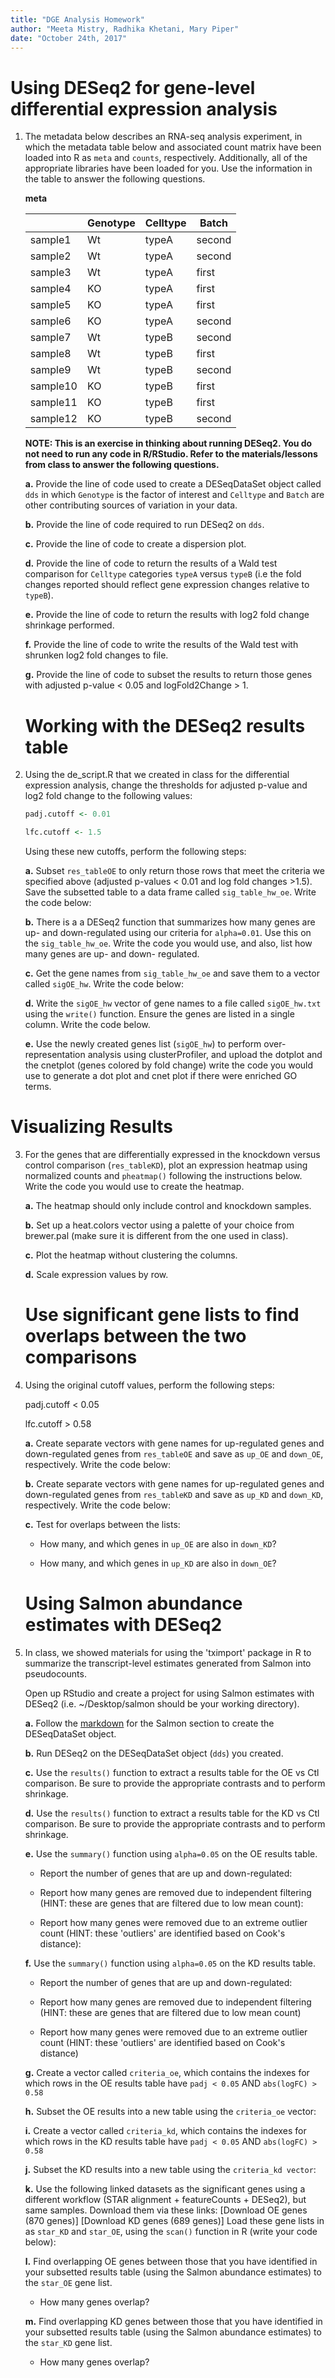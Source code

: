 ```yaml
---
title: "DGE Analysis Homework"
author: "Meeta Mistry, Radhika Khetani, Mary Piper"
date: "October 24th, 2017"
---
```


# Using DESeq2 for gene-level differential expression analysis

1.  The metadata below describes an RNA-seq analysis experiment, in which the metadata table below and associated count matrix have been loaded into R as `meta` and `counts`, respectively. Additionally, all of the appropriate libraries have been loaded for you. Use the information in the table to answer the following questions.  

	**meta**
	
	| |Genotype	|Celltype	|Batch|
	| ------ | ------- | -------- | --- |
	|sample1	|Wt	|typeA	|second |
	|sample2	|Wt	|typeA	|second|
	|sample3	|Wt	|typeA	|first|
	|sample4	|KO	|typeA	|first|
	|sample5	|KO	|typeA	|first|
	|sample6	|KO	|typeA	|second|
	|sample7	|Wt	|typeB	|second|
	|sample8	|Wt	|typeB	|first|
	|sample9	|Wt	|typeB	|second|
	|sample10	|KO	|typeB	|first|
	|sample11	|KO	|typeB	|first|
	|sample12	|KO	|typeB	|second|


	**NOTE: This is an exercise in thinking about running DESeq2. You do not need to run any code in R/RStudio. Refer to the materials/lessons from class to answer the following questions.**

	**a.** Provide the line of code used to create a DESeqDataSet object called `dds` in which `Genotype` is the factor of interest and `Celltype` and `Batch` are other contributing sources of variation in your data.

	**b.** Provide the line of code required to run DESeq2 on `dds`.

	**c.** Provide the line of code to create a dispersion plot.

	**d.** Provide the line of code to return the results of a Wald test comparison for `Celltype` categories `typeA` versus `typeB` (i.e the fold changes reported should reflect gene expression changes relative to `typeB`).
	 
	**e.** Provide the line of code to return the results with log2 fold change shrinkage performed.

	**f.** Provide the line of code to write the results of the Wald test with shrunken log2 fold changes to file.

	**g.** Provide the line of code to subset the results to return those genes with adjusted p-value < 0.05 and logFold2Change > 1.

	# Working with the DESeq2 results table
2.  Using the de_script.R that we created in class for the differential expression analysis, change the thresholds for adjusted p-value and log2 fold change to the following values:
 
	```r
	padj.cutoff <- 0.01
	
	lfc.cutoff <- 1.5
	```
	
	Using these new cutoffs, perform the following steps:

	**a.** Subset `res_tableOE` to only return those rows that meet the criteria we specified above (adjusted p-values < 0.01 and log fold changes >1.5). Save the subsetted table to a data frame called `sig_table_hw_oe`. Write the code below:

	**b.** There is a a DESeq2 function that summarizes how many genes are up- and down-regulated using our criteria for `alpha=0.01`. Use this on the `sig_table_hw_oe`. Write the code you would use, and also, list how many genes are up- and down- regulated.

	**c.** Get the gene names from `sig_table_hw_oe` and save them to a vector called `sigOE_hw`. Write the code below:

	**d.** Write the `sigOE_hw` vector of gene names to a file called `sigOE_hw.txt` using the `write()` function. Ensure the genes are listed in a single column. Write the code below.

	**e.** Use the newly created genes list (`sigOE_hw`) to perform over-representation analysis using clusterProfiler, and upload the dotplot and the cnetplot (genes colored by fold change) write the code you would use to generate a dot plot and cnet plot if there were enriched GO terms. 
	 
 # Visualizing Results

3. For the genes that are differentially expressed in the knockdown versus control comparison (`res_tableKD`), plot an expression heatmap using normalized counts and `pheatmap()` following the instructions below. Write the code you would use to create the heatmap.

	**a.** The heatmap should only include control and knockdown samples. 

	**b.** Set up a heat.colors vector using a palette of your choice from brewer.pal (make sure it is different from the one used in class).

	**c.** Plot the heatmap without clustering the columns. 

	**d.** Scale expression values by row.

	# Use significant gene lists to find overlaps between the two comparisons 

4. Using the original cutoff values, perform the following steps:

	padj.cutoff < 0.05

	lfc.cutoff > 0.58

	**a.** Create separate vectors with gene names for up-regulated genes and down-regulated genes from `res_tableOE` and save as `up_OE` and `down_OE`, respectively. Write the code below:

	**b.** Create separate vectors with gene names for up-regulated genes and down-regulated genes from `res_tableKD` and save as `up_KD` and `down_KD`, respectively. Write the code below:

	**c.** Test for overlaps between the lists:
	
	- How many, and which genes in `up_OE` are also in `down_KD`?
	
	- How many, and which genes in `up_KD` are also in `down_OE`?

	# Using Salmon abundance estimates with DESeq2
	
5. In class, we showed materials for using the 'tximport' package in R to summarize the transcript-level estimates generated from Salmon into pseudocounts. 

	Open up RStudio and create a project for using Salmon estimates with DESeq2 (i.e.  ~/Desktop/salmon should be your working directory). 
	
	**a.** Follow the [markdown](https://github.com/hbctraining/Intro-to-rnaseq-hpc-orchestra/blob/master/lessons/DE_analysis.md#differential-expression-analysis-using-pseudocounts) for the Salmon section to create the DESeqDataSet object. 
	
	**b.** Run DESeq2 on the DESeqDataSet object (`dds`) you created.

	**c.** Use the `results()` function to extract a results table for the OE vs Ctl comparison. Be sure to provide the appropriate contrasts and to perform shrinkage.

	**d.** Use the `results()` function to extract a results table for the KD vs Ctl comparison. Be sure to provide the appropriate contrasts and to perform shrinkage.

	**e.** Use the `summary()` function using `alpha=0.05` on the OE results table. 

	- Report the number of genes that are up and down-regulated:

	- Report how many genes are removed due to independent filtering (HINT: these are genes that are filtered due to low mean count):

	- Report how many genes were removed due to an extreme outlier count (HINT: these 'outliers' are identified based on Cook's distance):


	**f.** Use the `summary()` function using `alpha=0.05` on the KD results table. 

	- Report the number of genes that are up and down-regulated:

	- Report how many genes are removed due to independent filtering (HINT: these are genes that are filtered due to low mean count)

	- Report how many genes were removed due to an extreme outlier count (HINT: these 'outliers' are identified based on Cook's distance)

	**g.** Create a vector called `criteria_oe`, which contains the indexes for which rows in the OE results table have `padj < 0.05` AND `abs(logFC) > 0.58`

	**h.** Subset the OE results into a new table using the `criteria_oe` vector:

	**i.**  Create a vector called `criteria_kd`, which contains the indexes for which rows in the KD results table have `padj < 0.05` AND `abs(logFC) > 0.58`

	**j.** Subset the KD results into a new table using the `criteria_kd vector`:

	**k.**  Use the following linked datasets as the significant genes using a different workflow (STAR alignment + featureCounts + DESeq2), but same samples. Download them via these links:
	[Download OE genes (870 genes)]
	[Download KD genes (689 genes)]
	Load these gene lists in as `star_KD` and `star_OE`, using the `scan()` function in R (write your code below):

	**l.** Find overlapping OE genes between those that you have identified in your subsetted results table (using the Salmon abundance estimates) to the `star_OE` gene list.

 	- How many genes overlap?

	**m.** Find overlapping KD genes between those that you have identified in your subsetted results table (using the Salmon abundance estimates) to the `star_KD` gene list.

 	- How many genes overlap?
 